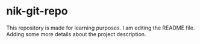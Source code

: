 # nik-git-repo
This repository is made for learning purposes.
I am editing the README file. Adding some more details about the project description.
